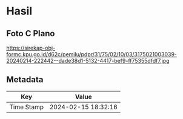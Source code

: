 # Hasil

## Foto C Plano

https://sirekap-obj-formc.kpu.go.id/d62c/pemilu/pdpr/31/75/02/10/03/3175021003039-20240214-222442--dade38d1-5132-4417-bef9-ff75355dfdf7.jpg


## Metadata

| Key        | Value               |
| ---------- | ------------------- |
| Time Stamp | 2024-02-15 18:32:16 |



